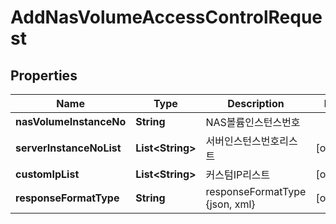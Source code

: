 
# AddNasVolumeAccessControlRequest

## Properties
Name | Type | Description | Notes
------------ | ------------- | ------------- | -------------
**nasVolumeInstanceNo** | **String** | NAS볼륨인스턴스번호 | 
**serverInstanceNoList** | **List&lt;String&gt;** | 서버인스턴스번호리스트 |  [optional]
**customIpList** | **List&lt;String&gt;** | 커스텀IP리스트 |  [optional]
**responseFormatType** | **String** | responseFormatType {json, xml} |  [optional]



